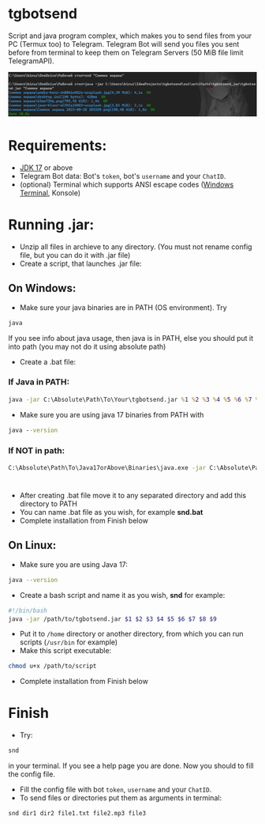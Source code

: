 # tgbotsend
Script and java program complex, which makes you to send files from your PC (Termux too) to Telegram.
Telegram Bot will send you files you sent before from terminal to keep them on Telegram Servers (50 MiB file limit TelegramAPI).

[![N|Solid](https://github.com/0xDABE/tgbotsend/blob/master/Screenshot_1.png?raw=true)](https://github.com/0xDABE/tgbotsend/blob/master/Screenshot_1.png?raw=true)
# Requirements:
 - [JDK 17](https://www.oracle.com/java/technologies/javase/jdk17-archive-downloads.html) or above
 - Telegram Bot data: Bot's `token`, bot's `username` and your `ChatID`.
 - (optional) Terminal which supports ANSI escape codes ([Windows Terminal](https://apps.microsoft.com/store/detail/windows-terminal/9N0DX20HK701?hl=en-en&gl=en), Konsole)
 # Running .jar:
 - Unzip all files in archieve to any directory. (You must not rename config file, but you can do it with .jar file)
 - Create a script, that launches .jar file:
 ## On Windows:
 - Make sure your java binaries are in PATH (OS environment). Try
 ```cmd
java
```
If you see info about java usage, then java is in PATH, else you should put it into path (you may not do it using absolute path)
- Create a .bat file:
### If Java in PATH:
```cmd
java -jar C:\Absolute\Path\To\Your\tgbotsend.jar %1 %2 %3 %4 %5 %6 %7 %8 %9
```
- Make sure you are using java 17 binaries from PATH with
```cmd
java --version
```
### If NOT in path:
```cmd
C:\Absolute\Path\To\Java17orAbove\Binaries\java.exe -jar C:\Absolute\Path\To\Your\tgbotsend.jar %1 %2 %3 %4 %5 %6 %7 %8 %9
```
#
- After creating .bat file move it to any separated directory and add this directory to PATH
- You can name .bat file as you wish, for example **snd.bat**
- Complete installation from Finish below
## On Linux:
- Make sure you are using Java 17:
```bash
java --version
```
- Create a bash script and name it as you wish, **snd** for example:
```bash
#!/bin/bash
java -jar /path/to/tgbotsend.jar $1 $2 $3 $4 $5 $6 $7 $8 $9
```
- Put it to `/home` directory or another directory, from which you can run scripts (`/usr/bin` for example)
- Make this script executable:
```bash
chmod u+x /path/to/script
```
- Complete installation from Finish below
# Finish
- Try:
```cmd
snd
```
in your terminal. If you see a help page you are done. Now you should to fill the config file.
- Fill the config file with bot `token`, `username` and your `ChatID`.
- To send files or directories put them as arguments in terminal:
```cmd
snd dir1 dir2 file1.txt file2.mp3 file3
```
